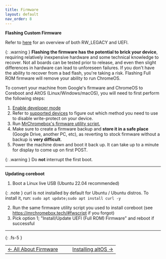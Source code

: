 ```yaml
---
title: Firmware
layout: default
nav_order: 8
---
```


**Flashing Custom Firmware**

Refer to [here](allaboutfirmware.html) for an overview of both RW_LEGACY and UEFI.

{: .warning }
**Flashing the firmware has the potential to brick your device**, requiring relatively inexpensive hardware and some technical knowledge to recover. Not all boards can be tested prior to release, and even then slight differences in hardware can lead to unforeseen failures. If you don't have the ability to recover from a bad flash, you're taking a risk. Flashing Full ROM firmware will remove your ability to run ChromeOS. 


To convert your machine from Google's firmware and ChromeOS to Coreboot and AltOS (Linux/Windows/macOS), you will need to first perform the following steps:

1. [Enable developer mode](https://chromium.googlesource.com/chromiumos/docs/+/HEAD/developer_mode.md)
2. Refer to [supported devices](supported-devices.html) to figure out which method you need to use to disable write-protect on your device.
3. Run [MrChromebox's firmware utility script.](https://mrchromebox.tech/#fwscript)
4. Make sure to create a firmware backup and **store it in a safe place** (Google Drive, another PC, etc), as reverting to stock firmware without a backup is **very difficult**.
5. Power the machine down and boot it back up. It can take up to a minute for display to come up on first POST. 

{: .warning }
Do **not** interrupt the first boot. 

-------

**Updating coreboot**

1. Boot a Linux live USB (Ubuntu 22.04 recommended)

  {: .note }
  curl is not installed by default for Ubuntu / Ubuntu distros. To install it, run: `sudo apt update;sudo apt install curl -y`


2. Run the same firmware utility script you used to install coreboot (see https://mrchromebox.tech/#fwscript if you forgot)
3. Pick option 1; "Install/Update UEFI (Full ROM) Firmware" and reboot if successful

-------

{: .fs-5 }

<table>
<tr>
<td width="50%" style="text-align: left">
<a href="allaboutfirmware.html">← All About Firmware</a> 
</td>
<td width="50%" style="text-align: right">
<a href="altos.html">Installing altOS →</a> 
</td>
</tr>
</table>
